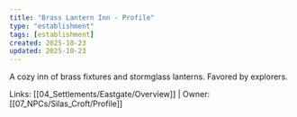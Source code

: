 ```yaml
---
title: "Brass Lantern Inn - Profile"
type: "establishment"
tags: [establishment]
created: 2025-10-23
updated: 2025-10-23
---
```

A cozy inn of brass fixtures and stormglass lanterns. Favored by explorers.

Links: [[04_Settlements/Eastgate/Overview]] | Owner: [[07_NPCs/Silas_Croft/Profile]]
